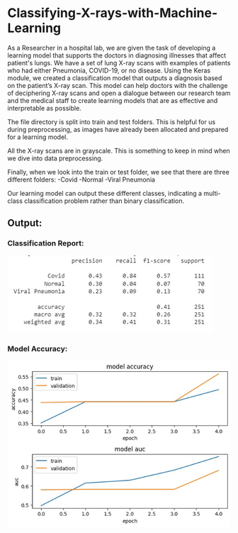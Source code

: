 # Classifying-X-rays-with-Machine-Learning

As a Researcher in a hospital lab, we are given the task of developing a learning model that supports the doctors in diagnosing illnesses that affect patient's lungs. We have a set of lung X-ray scans with examples of patients who had either Pneumonia, COVID-19, or no disease. Using the Keras module, we created a classification model that outputs a diagnosis based on the patient’s X-ray scan. This model can help doctors with the challenge of deciphering X-ray scans and open a dialogue between our research team and the medical staff to create learning models that are as effective and interpretable as possible.

The file directory is split into train and test folders. This is helpful for us during preprocessing, as images have already been allocated and prepared for a learning model.

All the X-ray scans are in grayscale. This is something to keep in mind when we dive into data preprocessing.

Finally, when we look into the train or test folder, we see that there are three different folders:
-Covid
-Normal
-Viral Pneumonia

Our learning model can output these different classes, indicating a multi-class classification problem rather than binary classification.

## Output:

### Classification Report:
![ALT TEXT](https://github.com/SaifurRR/Classification-Kaggle-Covid-19-Image-Dataset-/blob/main/classification_report.jpeg)

### Model Accuracy:
![ALT TEXT](https://github.com/SaifurRR/Classification-Kaggle-Covid-19-Image-Dataset-/blob/main/model_accuracy.jpeg)

